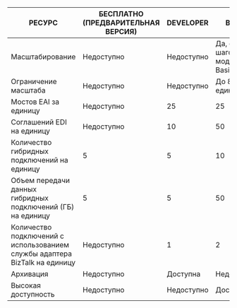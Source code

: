 | РЕСУРС | БЕСПЛАТНО (ПРЕДВАРИТЕЛЬНАЯ ВЕРСИЯ) | DEVELOPER | BASIC | СТАНДАРТ | PREMIUM |
| --- | --- | --- | --- | --- | --- |
| Масштабирование |Недоступно |Недоступно |Да, с шагом в 1 модуль Basic |Да, с шагом в 1 модуль Standard |Да, с шагом в 1 модуль Premium |
| Ограничение масштаба |Недоступно |Недоступно |До 8 единиц |До 8 единиц |До 8 единиц |
| Мостов EAI за единицу |Недоступно |25 |25 |125 |500 |
| Соглашений EDI на единицу |Недоступно |10 |50 |250 |1000 |
| Количество гибридных подключений на единицу |5 |5 |10 |50 |100 |
| Объем передачи данных гибридных подключений (ГБ) на единицу |5 |5 |50 |250 |500 |
| Количество подключений с использованием службы адаптера BizTalk на единицу |Недоступно |1 |2 |5 |25 |
| Архивация |Недоступно |Доступна |Недоступно |Недоступно |Доступна |
| Высокая доступность |Недоступно |Недоступно |Доступна |Доступна |Доступна |

<!---HONumber=Oct15_HO3-->